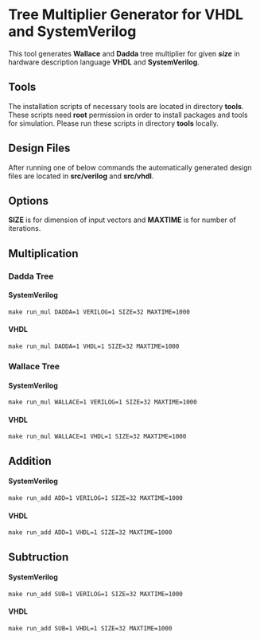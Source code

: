 # Tree Multiplier Generator for VHDL and SystemVerilog

This tool generates **Wallace** and **Dadda** tree multiplier for given **_size_** in hardware description language **VHDL** and **SystemVerilog**.

## Tools

The installation scripts of necessary tools are located in directory **tools**. These scripts need **root** permission in order to install packages and tools for simulation. Please run these scripts in directory **tools** locally.

## Design Files

After running one of below commands the automatically generated design files are located in **src/verilog** and **src/vhdl**.

## Options

**SIZE** is for dimension of input vectors and **MAXTIME** is for number of iterations.

## Multiplication

### Dadda Tree

#### SystemVerilog

```console
make run_mul DADDA=1 VERILOG=1 SIZE=32 MAXTIME=1000
```

#### VHDL

```console
make run_mul DADDA=1 VHDL=1 SIZE=32 MAXTIME=1000
```

### Wallace Tree

#### SystemVerilog

```console
make run_mul WALLACE=1 VERILOG=1 SIZE=32 MAXTIME=1000
```

#### VHDL

```console
make run_mul WALLACE=1 VHDL=1 SIZE=32 MAXTIME=1000
```

## Addition

#### SystemVerilog

```console
make run_add ADD=1 VERILOG=1 SIZE=32 MAXTIME=1000
```

#### VHDL

```console
make run_add ADD=1 VHDL=1 SIZE=32 MAXTIME=1000
```

## Subtruction

#### SystemVerilog

```console
make run_add SUB=1 VERILOG=1 SIZE=32 MAXTIME=1000
```

#### VHDL

```console
make run_add SUB=1 VHDL=1 SIZE=32 MAXTIME=1000
```
